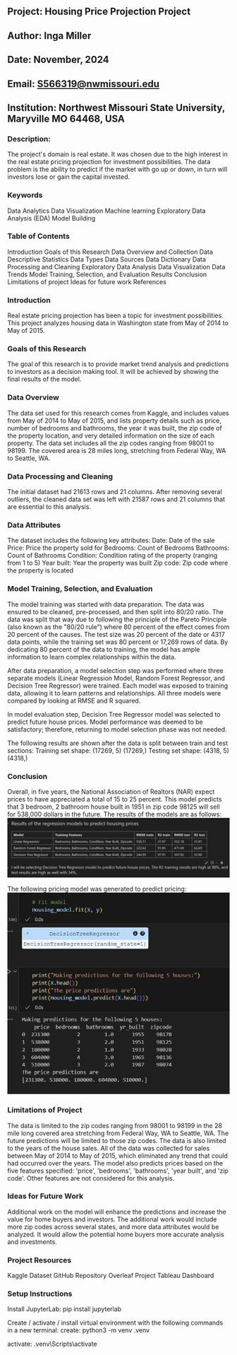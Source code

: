 ## Project: Housing Price Projection Project
## Author:  Inga Miller
## Date: November, 2024
## Email: S566319@nwmissouri.edu
## Institution: Northwest Missouri State University, Maryville MO 64468, USA

### Description: 
The project's domain is real estate.  It was chosen due to the high interest in the real estate pricing projection for investment possibilities. The data problem is the ability to predict if the market with go up or down, in turn will investors lose or gain the capital invested.


### Keywords
Data Analytics
Data Visualization
Machine learning
Exploratory Data Analysis (EDA)
Model Building

### Table of Contents
Introduction
Goals of this Research
Data Overview and Collection
Data Descriptive Statistics
Data Types
Data Sources
Data Dictionary
Data Processing and Cleaning
Exploratory Data Analysis
Data Visualization
Data Trends
Model Training, Selection, and Evaluation
Results
Conclusion
Limitations of project
Ideas for future work
References

### Introduction
Real estate pricing projection has been a topic for investment possibilities. This project analyzes housing data in Washington state from May of 2014 to May of 2015.

### Goals of this Research
The goal of this research is to provide market trend analysis and predictions to investors as a decision making tool. It will be achieved by showing the final results of the model.

### Data Overview 
The data set used for this research comes from Kaggle, and includes values from May of 2014 to May of 2015, and lists property details such as price, number of bedrooms and bathrooms, the year it was built, the zip code of the property location, and very detailed information on the size of each property. The data set includes all the zip codes ranging from 98001 to 98199. The covered area is 28 miles long, stretching from Federal Way, WA to Seattle, WA.

### Data Processing and Cleaning
The initial dataset had 21613 rows and 21 columns. After removing several outliers, the cleaned data set was left with 21587 rows and 21 columns that are essential to this analysis.

### Data Attributes
The dataset includes the following key attributes:
Date: Date of the sale
Price: Price the property sold for
Bedrooms: Count of Bedrooms
Bathrooms: Count of Bathrooms
Condition: Condition rating of the property (ranging from 1 to 5)
Year built: Year the property was built
Zip code: Zip code where the property is located 

### Model Training, Selection, and Evaluation
The model training was started with data preparation.  The data was ensured to be cleaned, pre-processed, and then split into 80/20 ratio.  The data was split that way due to following the principle of the Pareto Principle (also known as the "80/20 rule") where 80 percent of the effect comes from 20 percent of the causes. The test size was 20 percent of the date or 4317 data points, while the training set was 80 percent or 17,269 rows of data.  By dedicating 80 percent of the data to training, the model has ample information to learn complex relationships within the data. 

After data preparation, a model selection step was performed where three separate models (Linear Regression Model, Random Forest Regressor, and Decision Tree Regressor) were trained. Each model was exposed to training data, allowing it to learn patterns and relationships. All three models were compared by looking at RMSE and R squared.

In model evaluation step, Decision Tree Regressor model was selected to predict future house prices. Model performance was deemed to be satisfactory; therefore, returning to model selection phase was not needed.

The following results are shown after the data is split between train and test sections: Training set shape: (17269, 5) (17269,)
Testing set shape: (4318, 5) (4318,)

### Conclusion
Overall, in five years, the National Association of Realtors (NAR) expect prices to have appreciated a total of 15 to 25 percent. This model predicts that 3 bedroom, 2 bathroom house built in 1951 in zip code 98125 will sell for 538,000 dollars in the future.
The results of the models are as follows:
![alt text](image-1.png)

The following pricing model was generated to predict pricing:
![alt text](image.png)

### Limitations of Project
The data is limited to the zip codes ranging from 98001 to 98199 in the 28 mile long covered area stretching from Federal Way, WA to Seattle, WA.  The future predictions will be limited to those zip codes.  The data is also limited to the years of the house sales. All of the data was collected for sales between May of 2014 to May of 2015, which eliminated any trend that could had occurred over the years. The model also predicts prices based on the five features specified: 'price', 'bedrooms', 'bathrooms', 'year built', and 'zip code'. Other features are not considered for this analysis.

### Ideas for Future Work
 Additional work on the model will enhance the predictions and increase the value for home buyers and investors. The additional work would include more zip codes across several states, and more data attributes would be analyzed. It would allow the potential home buyers more accurate analysis and investments.

### Project Resources
Kaggle Dataset
GitHub Repository
Overleaf Project
Tableau Dashboard

### Setup Instructions

Install JupyterLab:
pip install jupyterlab

Create / activate / install virtual environment with the following commands in a new terminal:
create:
python3 -m venv .venv

activate:
.venv\Scripts\activate

